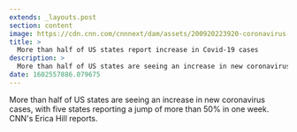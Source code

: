 ```yaml
--- 
extends: _layouts.post 
section: content 
image: https://cdn.cnn.com/cnnnext/dam/assets/200920223920-coronavirus-us-new-milestone-super-tease.jpg 
title: > 
  More than half of US states report increase in Covid-19 cases 
description: > 
  More than half of US states are seeing an increase in new coronavirus cases, with five states reporting a jump of more than 50% in one week.CNN's Erica Hill reports. 
date: 1602557886.079675 
--- 
```

More than half of US states are seeing an increase in new coronavirus cases, with five states reporting a jump of more than 50% in one week. CNN's Erica Hill reports.